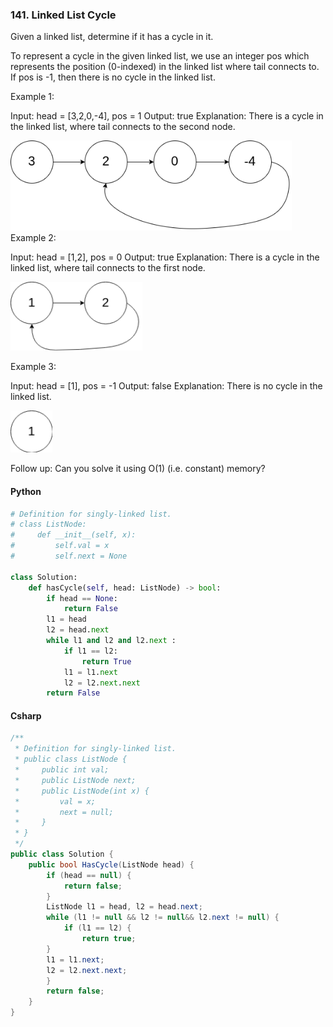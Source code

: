 ### 141. Linked List Cycle
Given a linked list, determine if it has a cycle in it.

To represent a cycle in the given linked list, we use an integer pos which represents the position (0-indexed) in the linked list where tail connects to. If pos is -1, then there is no cycle in the linked list.

Example 1:

Input: head = [3,2,0,-4], pos = 1
Output: true
Explanation: There is a cycle in the linked list, where tail connects to the second node.

![title](P06-01.png)  
Example 2:

Input: head = [1,2], pos = 0
Output: true
Explanation: There is a cycle in the linked list, where tail connects to the first node.

![title](P06-02.png)

Example 3:

Input: head = [1], pos = -1
Output: false
Explanation: There is no cycle in the linked list.

![title](P06-03.png)

Follow up:
Can you solve it using O(1) (i.e. constant) memory?
#### Python
```python
# Definition for singly-linked list.
# class ListNode:
#     def __init__(self, x):
#         self.val = x
#         self.next = None

class Solution:
    def hasCycle(self, head: ListNode) -> bool:
        if head == None:
            return False
        l1 = head
        l2 = head.next
        while l1 and l2 and l2.next :
            if l1 == l2: 
                return True
            l1 = l1.next
            l2 = l2.next.next
        return False
```
#### Csharp
```csharp
/**
 * Definition for singly-linked list.
 * public class ListNode {
 *     public int val;
 *     public ListNode next;
 *     public ListNode(int x) {
 *         val = x;
 *         next = null;
 *     }
 * }
 */
public class Solution {
    public bool HasCycle(ListNode head) {
        if (head == null) {
            return false;
        }
        ListNode l1 = head, l2 = head.next;
        while (l1 != null && l2 != null&& l2.next != null) {
            if (l1 == l2) {
                return true;
        }
        l1 = l1.next;
        l2 = l2.next.next;
        }
        return false;
    }
}
```
